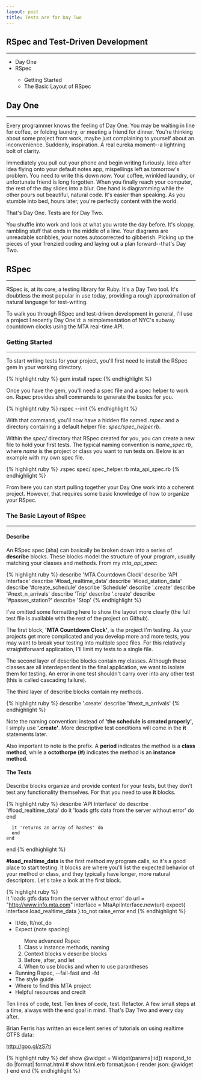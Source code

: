 ```yaml
---
layout: post
title: Tests are for Day Two
---
```


<h2>RSpec and Test-Driven Development</h2>
<hr>
<ul>
<li>Day One</li>
<li>RSpec</li>
<ul>
<li>Getting Started</li>
<li>The Basic Layout of RSpec</li>
</ul>
</ul>


<h2>Day One</h2>
<hr>
Every programmer knows the feeling of Day One. You may be waiting in line for coffee, or folding laundry, or meeting a friend for dinner. You're thinking about some project from work, maybe just complaining to yourself about an inconvenience. Suddenly, inspiration. A real eureka moment--a lightning bolt of clarity. 

Immediately you pull out your phone and begin writing furiously. Idea after idea flying onto your default notes app, mispellings left as tomorrow's problem. You need to write this down <em>now</em>. Your coffee, wrinkled laundry, or unfortunate friend is long forgotten. When you finally reach your computer, the rest of the day slides into a blur. One hand is diagramming while the other pours out beautiful, natural code. It's easier than speaking. As you stumble into bed, hours later, you're perfectly content with the world. 

That's Day One. Tests are for Day Two. 

You shuffle into work and look at what you wrote the day before. It's sloppy, rambling stuff that ends in the middle of a line. Your diagrams are unreadable scribbles, your notes autocorrected to gibberish. Picking up the pieces of your frenzied coding and laying out a plan forward--that's Day Two.


<h2>RSpec</h2>
<hr>
RSpec is, at its core, a testing library for Ruby. It's a Day Two tool. It's doubtless the most popular in use today, providing a rough approximation of natural language for test-writing.

To walk you through RSpec and test-driven development in general, I'll use a project I recently Day One'd: a reimplementation of NYC's subway countdown clocks using the MTA real-time API. 

<h3>Getting Started</h3>
<hr>
To start writing tests for your project, you'll first need to install the RSpec gem in your working directory.

{% highlight ruby %}
gem install rspec
{% endhighlight %}

Once you have the gem, you'll need a spec file and a spec helper to work on. Rspec provides shell commands to generate the basics for you.

{% highlight ruby %}
rspec --init
{% endhighlight %}

With that command, you'll now have a hidden file named <em>.rspec</em> and a directory containing a default helper file: <em>spec/spec_helper.rb</em>.

Within the <em>spec/</em> directory that RSpec created for you, you can create a new file to hold your first tests. The typical naming convention is <em>name_spec.rb</em>, where <em>name</em> is the project or class you want to run tests on. Below is an example with my own spec file.

{% highlight ruby %}
.rspec
spec/
    spec_helper.rb
    mta_api_spec.rb
{% endhighlight %}

From here you can start pulling together your Day One work into a coherent project. However, that requires some basic knowledge of how to organize your RSpec.

<h3>The Basic Layout of RSpec</h3>
<hr>
<h4>Describe</h4>
An RSpec spec (aha) can basically be broken down into a series of <strong>describe</strong> blocks. These blocks model the structure of your program, usually matching your classes and methods. From my <em>mta_api_spec</em>:

{% highlight ruby %}
describe 'MTA Countdown Clock'
    describe 'API Interface'
        describe '#load_realtime_data'
        describe '#load_station_data'
        describe '#create_schedule'
    describe 'Schedule'
        describe '.create'
        describe '#next_n_arrivals' 
    describe 'Trip'
        describe '.create'
        describe '#passes_station?' 
    describe 'Stop'
{% endhighlight %}

 I've omitted some formatting here to show the layout more clearly (the full test file is available with the rest of the project on Github).

 The first block, <strong>'MTA Countdown Clock'</strong>, is the project I'm testing. As your projects get more complicated and you develop more and more tests, you may want to break your testing into multiple spec files. For this relatively straightforward application, I'll limit my tests to a single file. 

 The second layer of describe blocks contain my classes. Although these classes are all interdependent in the final application, we want to isolate them for testing. An error in one test shouldn't carry over into any other test (this is called cascading failure).

 The third layer of describe blocks contain my methods.

{% highlight ruby %}
describe '.create'
describe '#next_n_arrivals'
{% endhighlight %}

Note the naming convention: instead of <strong>'the schedule is created properly'</strong>, I simply use <strong>'.create'</strong>. More descriptive test conditions will come in the <strong>it</strong> statements later. 

Also important to note is the prefix. A <strong>period</strong> indicates the method is a <strong>class method</strong>, while a <strong>octothorpe (#)</strong> indicates the method is an <strong>instance method</strong>.

<h4>The Tests</h4>

Describe blocks organize and provide context for your tests, but they don't test any functionality themselves. For that you need to use <strong>it</strong> blocks.

{% highlight ruby %}
describe 'API Interface' do
    describe '#load_realtime_data' do
      it 'loads gtfs data from the server without error' do
      end

      it 'returns an array of hashes' do
      end
    end
end
{% endhighlight %}

<strong>#load_realtime_data</strong> is the first method my program calls, so it's a good place to start testing. It blocks are where you'll list the expected behavior of your method or class, and they typically have longer, more natural descriptors. Let's take a look at the first block.

{% highlight ruby %}      
it 'loads gtfs data from the server without error' do
    url = "http://www.info.mta.com"
    interface = MtaApiInterface.new(url)
    expect{ interface.load_realtime_data }.to_not raise_error
end
{% endhighlight %}



<ul>
  <!-- <li>What is RSpec?</li> -->
  <!-- <li>Getting started, rspec --init</li> -->
  <!-- <ol>Basic layout of Rspec -->
    <!-- <li>Describe</li> -->
    <li>It/do, It/not_do</li>
    <li>Expect (note spacing)</li>
    <!-- <li>Nesting describe blocks</li> -->
  </ol>
  <ol>More advanced Rspec
    <li>Class v instance methods, naming</li>
    <li>Context blocks v describe blocks</li>
    <li>Before, after, and let</li>
    <li>When to use blocks and when to use parantheses</li>
  </ol>
  <li>Running Rspec, --fail-fast and -fd</li>
  <li>The style guide</li>
  <li>Where to find this MTA project</li>
  <li>Helpful resources and credit</li>
</ul>

Ten lines of code, test. Ten lines of code, test. Refactor. A few small steps at a time, always with the end goal in mind. That's Day Two and every day after.





Brian Ferris has written an excellent series of tutorials on using realtime GTFS data:

http://goo.gl/zS7ti


{% highlight ruby %}
def show
  @widget = Widget(params[:id])
  respond_to do |format|
    format.html # show.html.erb
    format.json { render json: @widget }
  end
end
{% endhighlight %}


